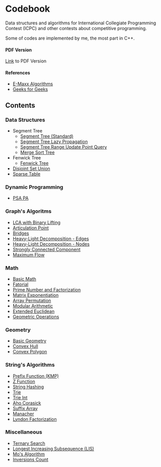 # Codebook

Data structures and algorithms for International Collegiate Programming Contest (ICPC) and other contests about competitive programming.

Some of codes are implemented by me, the most part in C++.

#### PDF Version

[Link](https://github.com/danielvitor2d/Codebook/blob/main/docs/My_Codebook.pdf) to PDF Version 

#### References

- [E-Maxx Algorithms](http://cp-algorithms.com/)
- [Geeks for Geeks](https://www.geeksforgeeks.org/)

## Contents

### Data Structures

- Segment Tree
    - [Segment Tree (Standard)](https://github.com/danielvitor2d/Codebook/blob/main/code/data_structures/segment_tree.h)
    - [Segment Tree Lazy Propagation](https://github.com/danielvitor2d/Codebook/blob/main/code/data_structures/segment_tree_lazy.h)
    - [Segment Tree Range Update Point Query](https://github.com/danielvitor2d/Codebook/blob/main/code/data_structures/segment_tree_range_update_point_query.h)
    - [Merge Sort Tree](https://github.com/danielvitor2d/Codebook/blob/main/code/data_structures/merge_sort_tree.h)
- Fenwick Tree
    - [Fenwick Tree](https://github.com/danielvitor2d/Codebook/blob/main/code/data_structures/fenwick_tree.h)
- [Disjoint Set Union](https://github.com/danielvitor2d/Codebook/blob/main/code/data_structures/dsu.h)
- [Sparse Table](https://github.com/danielvitor2d/Codebook/blob/main/code/data_structures/sparse_table.h)

### Dynamic Programming

- [PSA PA](https://github.com/danielvitor2d/Codebook/blob/main/code/dynamic_programming/psa.h)

### Graph's Algoritms

- [LCA with Binary Lifting](https://github.com/danielvitor2d/Codebook/blob/main/code/graphs/lca.h)
- [Articulation Point](https://github.com/danielvitor2d/Codebook/blob/main/code/graphs/articulation_point.h)
- [Bridges](https://github.com/danielvitor2d/Codebook/blob/main/code/graphs/bridges.h)
- [Heavy-Light Decomposition - Edges](https://github.com/danielvitor2d/Codebook/blob/main/code/graphs/hld_edges.h)
- [Heavy-Light Decomposition - Nodes](https://github.com/danielvitor2d/Codebook/blob/main/code/graphs/hld_nodes.h)
- [Strongly Connected Component](https://github.com/danielvitor2d/Codebook/blob/main/code/graphs/strongly_connected_component.h)
- [Maximum Flow](https://github.com/danielvitor2d/Codebook/blob/main/code/graphs/maximum_flow.h)

### Math

- [Basic Math](https://github.com/danielvitor2d/Codebook/blob/main/code/math/basic_math.h)
- [Fatorial](https://github.com/danielvitor2d/Codebook/blob/main/code/math/fatorial.h)
- [Prime Number and Factorization](https://github.com/danielvitor2d/Codebook/blob/main/code/math/primes.h)
- [Matrix Exponentiation](https://github.com/danielvitor2d/Codebook/blob/main/code/math/matrix_exponentiation.h)
- [Array Permutation](https://github.com/danielvitor2d/Codebook/blob/main/code/math/array_permutation.h)
- [Modular Arithmetic](https://github.com/danielvitor2d/Codebook/blob/main/code/math/modular.h)
- [Extended Euclidean](https://github.com/danielvitor2d/Codebook/blob/main/code/math/extended_euclidean.h)
- [Geometric Operations](https://github.com/danielvitor2d/Codebook/blob/main/code/math/geometric_operations.h)

### Geometry

- [Basic Geometry](https://github.com/danielvitor2d/Codebook/blob/main/code/geometry/basic_geometry.h)
- [Convex Hull](https://github.com/danielvitor2d/Codebook/blob/main/code/geometry/convex_hull.h)
- [Convex Polygon](https://github.com/danielvitor2d/Codebook/blob/main/code/geometry/convex_polygon.h)

### String's Algorithms

- [Prefix Function (KMP)](https://github.com/danielvitor2d/Codebook/blob/main/code/strings/prefix_function.h)
- [Z Function](https://github.com/danielvitor2d/Codebook/blob/main/code/strings/z_function.h)
- [String Hashing](https://github.com/danielvitor2d/Codebook/blob/main/code/strings/hashing.h)
- [Trie](https://github.com/danielvitor2d/Codebook/blob/main/code/strings/trie.h)
- [Trie Int](https://github.com/danielvitor2d/Codebook/blob/main/code/strings/trie_int.h)
- [Aho Corasick](https://github.com/danielvitor2d/Codebook/blob/main/code/strings/aho_corasick.h)
- [Suffix Array](https://github.com/danielvitor2d/Codebook/blob/main/code/strings/suffix_array.h)
- [Manacher](https://github.com/danielvitor2d/Codebook/blob/main/code/strings/manacher.h)
- [Lyndon Factorization](https://github.com/danielvitor2d/Codebook/blob/main/code/strings/lyndon_factorization.h)

### Miscellaneous

- [Ternary Search](https://github.com/danielvitor2d/Codebook/blob/main/code/miscellaneous/ternary_search.h)
- [Longest Increasing Subsequence (LIS)](https://github.com/danielvitor2d/Codebook/blob/main/code/miscellaneous/lis.h)
- [Mo's Algorithm](https://github.com/danielvitor2d/Codebook/blob/main/code/miscellaneous/mo_algorithm.h)
- [Inversions Count](https://github.com/danielvitor2d/Codebook/blob/main/code/miscellaneous/inversions_count.h)
